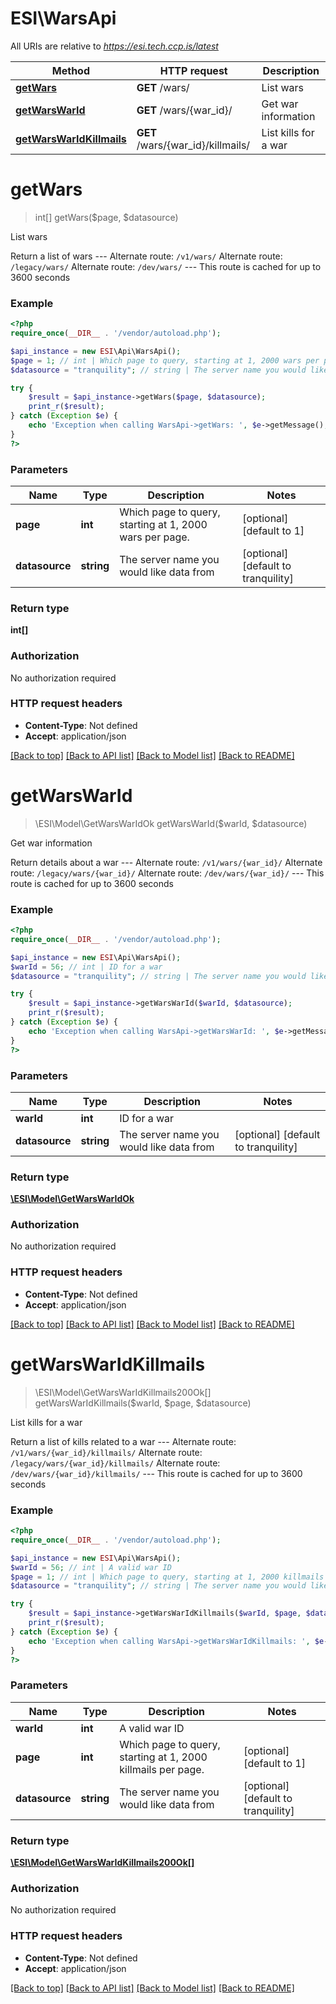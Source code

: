 # ESI\WarsApi

All URIs are relative to *https://esi.tech.ccp.is/latest*

Method | HTTP request | Description
------------- | ------------- | -------------
[**getWars**](WarsApi.md#getWars) | **GET** /wars/ | List wars
[**getWarsWarId**](WarsApi.md#getWarsWarId) | **GET** /wars/{war_id}/ | Get war information
[**getWarsWarIdKillmails**](WarsApi.md#getWarsWarIdKillmails) | **GET** /wars/{war_id}/killmails/ | List kills for a war


# **getWars**
> int[] getWars($page, $datasource)

List wars

Return a list of wars  ---  Alternate route: `/v1/wars/`  Alternate route: `/legacy/wars/`  Alternate route: `/dev/wars/`   ---  This route is cached for up to 3600 seconds

### Example
```php
<?php
require_once(__DIR__ . '/vendor/autoload.php');

$api_instance = new ESI\Api\WarsApi();
$page = 1; // int | Which page to query, starting at 1, 2000 wars per page.
$datasource = "tranquility"; // string | The server name you would like data from

try {
    $result = $api_instance->getWars($page, $datasource);
    print_r($result);
} catch (Exception $e) {
    echo 'Exception when calling WarsApi->getWars: ', $e->getMessage(), PHP_EOL;
}
?>
```

### Parameters

Name | Type | Description  | Notes
------------- | ------------- | ------------- | -------------
 **page** | **int**| Which page to query, starting at 1, 2000 wars per page. | [optional] [default to 1]
 **datasource** | **string**| The server name you would like data from | [optional] [default to tranquility]

### Return type

**int[]**

### Authorization

No authorization required

### HTTP request headers

 - **Content-Type**: Not defined
 - **Accept**: application/json

[[Back to top]](#) [[Back to API list]](../../README.md#documentation-for-api-endpoints) [[Back to Model list]](../../README.md#documentation-for-models) [[Back to README]](../../README.md)

# **getWarsWarId**
> \ESI\Model\GetWarsWarIdOk getWarsWarId($warId, $datasource)

Get war information

Return details about a war  ---  Alternate route: `/v1/wars/{war_id}/`  Alternate route: `/legacy/wars/{war_id}/`  Alternate route: `/dev/wars/{war_id}/`   ---  This route is cached for up to 3600 seconds

### Example
```php
<?php
require_once(__DIR__ . '/vendor/autoload.php');

$api_instance = new ESI\Api\WarsApi();
$warId = 56; // int | ID for a war
$datasource = "tranquility"; // string | The server name you would like data from

try {
    $result = $api_instance->getWarsWarId($warId, $datasource);
    print_r($result);
} catch (Exception $e) {
    echo 'Exception when calling WarsApi->getWarsWarId: ', $e->getMessage(), PHP_EOL;
}
?>
```

### Parameters

Name | Type | Description  | Notes
------------- | ------------- | ------------- | -------------
 **warId** | **int**| ID for a war |
 **datasource** | **string**| The server name you would like data from | [optional] [default to tranquility]

### Return type

[**\ESI\Model\GetWarsWarIdOk**](../Model/GetWarsWarIdOk.md)

### Authorization

No authorization required

### HTTP request headers

 - **Content-Type**: Not defined
 - **Accept**: application/json

[[Back to top]](#) [[Back to API list]](../../README.md#documentation-for-api-endpoints) [[Back to Model list]](../../README.md#documentation-for-models) [[Back to README]](../../README.md)

# **getWarsWarIdKillmails**
> \ESI\Model\GetWarsWarIdKillmails200Ok[] getWarsWarIdKillmails($warId, $page, $datasource)

List kills for a war

Return a list of kills related to a war  ---  Alternate route: `/v1/wars/{war_id}/killmails/`  Alternate route: `/legacy/wars/{war_id}/killmails/`  Alternate route: `/dev/wars/{war_id}/killmails/`   ---  This route is cached for up to 3600 seconds

### Example
```php
<?php
require_once(__DIR__ . '/vendor/autoload.php');

$api_instance = new ESI\Api\WarsApi();
$warId = 56; // int | A valid war ID
$page = 1; // int | Which page to query, starting at 1, 2000 killmails per page.
$datasource = "tranquility"; // string | The server name you would like data from

try {
    $result = $api_instance->getWarsWarIdKillmails($warId, $page, $datasource);
    print_r($result);
} catch (Exception $e) {
    echo 'Exception when calling WarsApi->getWarsWarIdKillmails: ', $e->getMessage(), PHP_EOL;
}
?>
```

### Parameters

Name | Type | Description  | Notes
------------- | ------------- | ------------- | -------------
 **warId** | **int**| A valid war ID |
 **page** | **int**| Which page to query, starting at 1, 2000 killmails per page. | [optional] [default to 1]
 **datasource** | **string**| The server name you would like data from | [optional] [default to tranquility]

### Return type

[**\ESI\Model\GetWarsWarIdKillmails200Ok[]**](../Model/GetWarsWarIdKillmails200Ok.md)

### Authorization

No authorization required

### HTTP request headers

 - **Content-Type**: Not defined
 - **Accept**: application/json

[[Back to top]](#) [[Back to API list]](../../README.md#documentation-for-api-endpoints) [[Back to Model list]](../../README.md#documentation-for-models) [[Back to README]](../../README.md)

